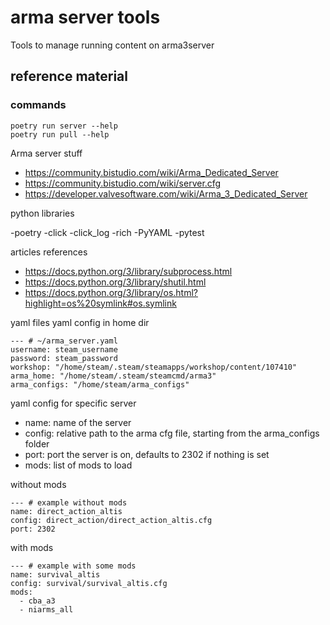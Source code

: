 # arma server tools

Tools to manage running content on arma3server

## reference material

### commands

```
poetry run server --help
poetry run pull --help
```

Arma server stuff

- <https://community.bistudio.com/wiki/Arma_Dedicated_Server>
- <https://community.bistudio.com/wiki/server.cfg>
- <https://developer.valvesoftware.com/wiki/Arma_3_Dedicated_Server>

python libraries

-poetry
-click
-click_log
-rich
-PyYAML
-pytest

articles references

- <https://docs.python.org/3/library/subprocess.html>
- <https://docs.python.org/3/library/shutil.html>
- <https://docs.python.org/3/library/os.html?highlight=os%20symlink#os.symlink>

yaml files
yaml config in home dir

```
--- # ~/arma_server.yaml
username: steam_username
password: steam_password
workshop: "/home/steam/.steam/steamapps/workshop/content/107410"
arma_home: "/home/steam/.steam/steamcmd/arma3"
arma_configs: "/home/steam/arma_configs"
```

yaml config for specific server

- name: name of the server
- config: relative path to the arma cfg file, starting from the arma_configs folder
- port: port the server is on, defaults to 2302 if nothing is set
- mods: list of mods to load

without mods

```
--- # example without mods
name: direct_action_altis
config: direct_action/direct_action_altis.cfg
port: 2302
```

with mods

```
--- # example with some mods 
name: survival_altis
config: survival/survival_altis.cfg
mods: 
  - cba_a3 
  - niarms_all
```
